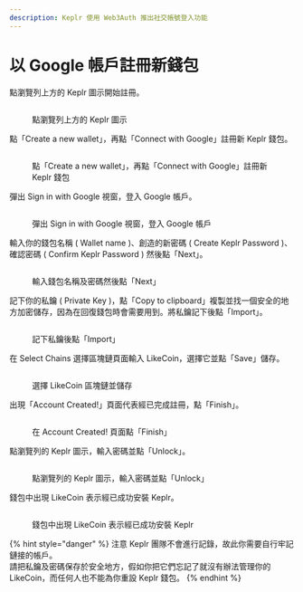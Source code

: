 ```yaml
---
description: Keplr 使用 Web3Auth 推出社交帳號登入功能
---
```


# 以 Google 帳戶註冊新錢包

點瀏覽列上方的 Keplr 圖示開始註冊。

<figure><img src="../../../../.gitbook/assets/Keplr Web3Auth 1.png" alt=""><figcaption><p>點瀏覽列上方的 Keplr 圖示</p></figcaption></figure>

點「Create a new wallet」，再點「Connect with Google」註冊新 Keplr 錢包。

<figure><img src="../../../../.gitbook/assets/Keplr Web3Auth 2.png" alt=""><figcaption><p>點「Create a new wallet」，再點「Connect with Google」註冊新 Keplr 錢包</p></figcaption></figure>

彈出 Sign in with Google 視窗，登入 Google 帳戶。

<figure><img src="../../../../.gitbook/assets/Keplr Web3Auth 3.png" alt=""><figcaption><p>彈出 Sign in with Google 視窗，登入 Google 帳戶</p></figcaption></figure>

輸入你的錢包名稱 ( Wallet name )、創造的新密碼 ( Create Keplr Password )、確認密碼 ( Confirm Keplr Password ) 然後點「Next」。

<figure><img src="../../../../.gitbook/assets/Keplr Web3Auth 4.png" alt=""><figcaption><p>輸入錢包名稱及密碼然後點「Next」</p></figcaption></figure>

記下你的私鑰 ( Private Key )，點「Copy to clipboard」複製並找一個安全的地方加密儲存，因為在回復錢包時會需要用到。將私鑰記下後點「Import」。

<figure><img src="../../../../.gitbook/assets/Keplr Web3Auth 5.png" alt=""><figcaption><p>記下私鑰後點「Import」</p></figcaption></figure>

在 Select Chains 選擇區塊鏈頁面輸入 LikeCoin，選擇它並點「Save」儲存。

<figure><img src="../../../../.gitbook/assets/Keplr Web3Auth 6.png" alt=""><figcaption><p>選擇 LikeCoin 區塊鏈並儲存</p></figcaption></figure>

出現「Account Created!」頁面代表經已完成註冊，點「Finish」。

<figure><img src="../../../../.gitbook/assets/Keplr Web3Auth 7.png" alt=""><figcaption><p>在 Account Created! 頁面點「Finish」</p></figcaption></figure>

點瀏覽列的 Keplr 圖示，輸入密碼並點「Unlock」。

<figure><img src="../../../../.gitbook/assets/Keplr 12.png" alt=""><figcaption><p>點瀏覽列的 Keplr 圖示，輸入密碼並點「Unlock」</p></figcaption></figure>

錢包中出現 LikeCoin 表示經已成功安裝 Keplr。

<figure><img src="../../../../.gitbook/assets/Keplr 13.png" alt=""><figcaption><p>錢包中出現 LikeCoin 表示經已成功安裝 Keplr</p></figcaption></figure>

{% hint style="danger" %}
注意 Keplr 團隊不會進行記錄，故此你需要自行牢記鏈接的帳戶。\
請把私鑰及密碼保存於安全地方，假如你把它們忘記了就沒有辦法管理你的 LikeCoin，而任何人也不能為你重設 Keplr 錢包。
{% endhint %}
